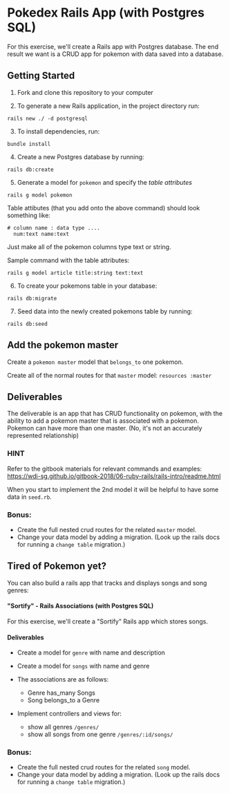# Pokedex Rails App (with Postgres SQL)

For this exercise, we'll create a Rails app with Postgres database. The end result we want is a CRUD app for pokemon with data saved into a database.

## Getting Started

1. Fork and clone this repository to your computer

2. To generate a new Rails application, in the project directory run:
```
rails new ./ -d postgresql
```
3. To install dependencies, run:
```
bundle install
```
4. Create a new Postgres database by running:
```
rails db:create
```
5. Generate a model for `pokemon` and specify the *table attributes*
```
rails g model pokemon
```

Table attibutes (that you add onto the above command) should look something like:
```
# column name : data type .... 
  num:text name:text
```

Just make all of the pokemon columns type text or string.

Sample command with the table attributes:
```
rails g model article title:string text:text
```


6. To create your pokemons table in your database:
```
rails db:migrate
```
7. Seed data into the newly created pokemons table by running:
```
rails db:seed
```

## Add the pokemon master

Create a `pokemon master` model that `belongs_to` one pokemon.

Create all of the normal routes for that `master` model: `resources :master`

## Deliverables

The deliverable is an app that has CRUD functionality on pokemon, with the ability to add a pokemon master that is associated with a pokemon. Pokemon can have more than one master. (No, it's not an accurately represented relationship)

### HINT

Refer to the gitbook materials for relevant commands and examples: https://wdi-sg.github.io/gitbook-2018/06-ruby-rails/rails-intro/readme.html

When you start to implement the 2nd model it will be helpful to have some data in `seed.rb`.

### Bonus:
- Create the full nested crud routes for the related `master` model.
- Change your data model by adding a migration. (Look up the rails docs for running a `change table` migration.)

## Tired of Pokemon yet?
You can also build a rails app that tracks and displays songs and song genres:

#### "Sortify" - Rails Associations (with Postgres SQL)

For this exercise, we'll create a "Sortify" Rails app which stores songs.

#### Deliverables
* Create a model for `genre` with name and description

* Create a model for `songs` with name and genre

* The associations are as follows:
  - Genre has_many Songs
  - Song belongs_to a Genre

* Implement controllers and views for:
  - show all genres `/genres/`
  - show all songs from one genre `/genres/:id/songs/`
    
### Bonus:
- Create the full nested crud routes for the related `song` model.
- Change your data model by adding a migration. (Look up the rails docs for running a `change table` migration.)
  
  
